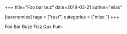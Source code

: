 +++
title="Foo bar buz"
date=2019-03-21
author="elias"

[taxonomies]
tags = ["rust"]
categories = ["misc."]
+++


Foo Bar Buzz Fizz Qux Fum
